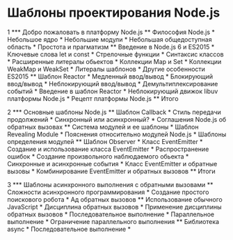 
# Шаблоны проектирования Node.js

1 *** Добро пожаловать в платформу Node.js
    ** Философия Node.js
        * Небольшое ядро
        * Небольшие модули
        * Небольшая общедоступная область
        * Простота и прагматизм
    ** Введение в Node.js 6 и ES2015
        * Ключевые слова let и const
        * Стрелочные функции 
        * Синтаксис классов
        * Расширенные литералы обьектов
        * Коллекции Map и Set
        * Коллекции WeakMap и WeakSet
        * Литералы шаблонов
        * Другие особенности ES2015 
    ** Шаблон Reactor
        * Медленный ввод/вывод
        * Блокирующий ввод/вывод
        * Неблокирующий ввод/вывод
        * Демультиплексирование событий
        * Введение в шаблон Reactor
        * Неблокирующий движок libuv платформы Node.js
        * Рецепт платформы Node.js
    ** Итого

2 *** Основные шаблоны Node.js
    ** Шаблон Callback
        * Стиль передачи продолжений
        * Синхронный или асинхронный?
        * Соглашения Node.js об обратных вызовах
    ** Система модулей и ее шаблоны
        * Шаблон Revealing Module
        * Пояснения относительно модулей Node.js
        * Шаблоны определения модулей
    ** Шаблон Observer
        * Класс EventEmitter
        * Создание и использование класса EventEmitter
        * Распространение ошибок
        * Создание произвольного наблюдаемого обьекта
        * Синхронные и асинхронные события
        * Класс EventEmitter и обратные вызовы
        * Комбинирование EventEmitter и обратных вызовов
    ** Итоги

3 *** Шаблоны асинхронного выполнения с обратными вызовами
    ** Сложности асинхронного программирования
        * Создание простого поискового робота
        * Ад обратных вызовов
    ** Использование обычного JavaScript
        * Дисциплина обратных вызовов
        * Применение дисциплины обратных вызовов
        * Последовательное выполнение
        * Параллельное выполнение
        * Ограничение параллельного выполнения
    ** Библиотека async
        * Последовательное выполнение
        * 